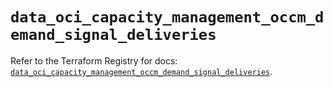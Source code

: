 # `data_oci_capacity_management_occm_demand_signal_deliveries`

Refer to the Terraform Registry for docs: [`data_oci_capacity_management_occm_demand_signal_deliveries`](https://registry.terraform.io/providers/oracle/oci/7.19.0/docs/data-sources/capacity_management_occm_demand_signal_deliveries).
